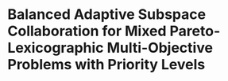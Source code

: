 # Balanced Adaptive Subspace Collaboration for Mixed Pareto-Lexicographic Multi-Objective Problems with Priority Levels
